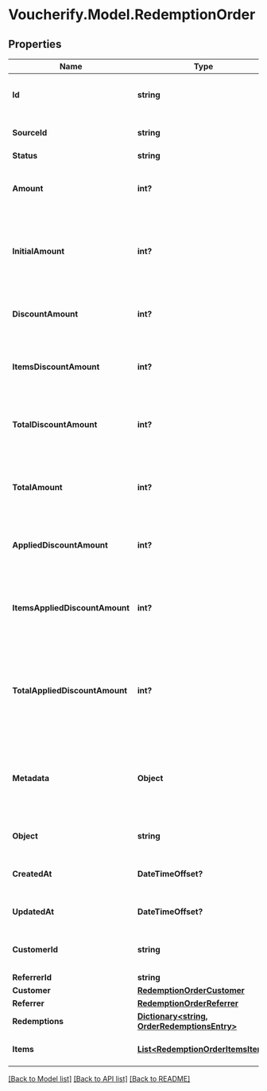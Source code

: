 # Voucherify.Model.RedemptionOrder

## Properties

Name | Type | Description | Notes
------------ | ------------- | ------------- | -------------
**Id** | **string** | Unique ID assigned by Voucherify of an existing order that will be linked to the redemption of this request. | [optional] 
**SourceId** | **string** | Unique source ID of an existing order that will be linked to the redemption of this request. | [optional] 
**Status** | **string** | The order status. | [optional] 
**Amount** | **int?** | This is the sum of the order items&#39; amounts. It is expressed as an integer in the smallest currency unit (e.g. 100 cents for $1.00). | [optional] 
**InitialAmount** | **int?** | This is the sum of the order items&#39; amounts before any discount or other effect (e.g. add missing units) is applied. It is expressed as an integer in the smallest currency unit (e.g. 100 cents for $1.00). | [optional] 
**DiscountAmount** | **int?** | Sum of all order-level discounts applied to the order. It is expressed as an integer in the smallest currency unit (e.g. 100 cents for $1.00). | [optional] 
**ItemsDiscountAmount** | **int?** | Sum of all product-specific discounts applied to the order. It is expressed as an integer in the smallest currency unit (e.g. 100 cents for $1.00). | [optional] 
**TotalDiscountAmount** | **int?** | Sum of all order-level AND all product-specific discounts applied to the order. It is expressed as an integer in the smallest currency unit (e.g. 100 cents for $1.00). | [optional] 
**TotalAmount** | **int?** | Order amount after undoing all the discounts through the rollback redemption. It is expressed as an integer in the smallest currency unit (e.g. 100 cents for $1.00). | [optional] 
**AppliedDiscountAmount** | **int?** | This field shows the order-level discount applied. It is expressed as an integer in the smallest currency unit (e.g. 100 cents for $1.00). | [optional] 
**ItemsAppliedDiscountAmount** | **int?** | Sum of all product-specific discounts applied in a particular request. It is expressed as an integer in the smallest currency unit (e.g. 100 cents for $1.00).   &#x60;sum(items, i &#x3D;&gt; i.applied_discount_amount)&#x60; | [optional] 
**TotalAppliedDiscountAmount** | **int?** | Sum of all order-level AND all product-specific discounts applied in a particular request. It is expressed as an integer in the smallest currency unit (e.g. 100 cents for $1.00).   &#x60;total_applied_discount_amount&#x60; &#x3D; &#x60;applied_discount_amount&#x60; + &#x60;items_applied_discount_amount&#x60; | [optional] 
**Metadata** | **Object** | A set of custom key/value pairs that you can attach to an order. It can be useful for storing additional information about the order in a structured format. It can be used to define business validation rules or discount formulas. | [optional] 
**Object** | **string** | The type of the object represented by JSON. | [optional] [default to ObjectEnum.Order]
**CreatedAt** | **DateTimeOffset?** | Timestamp representing the date and time when the order was created. The value is shown in the ISO 8601 format. | [optional] 
**UpdatedAt** | **DateTimeOffset?** | Timestamp representing the date and time when the order was last updated in ISO 8601 format. | [optional] 
**CustomerId** | **string** | Unique customer identifier of the customer making the purchase. The ID is assigned by Voucherify. | [optional] 
**ReferrerId** | **string** | Unique referrer ID. | [optional] 
**Customer** | [**RedemptionOrderCustomer**](RedemptionOrderCustomer.md) |  | [optional] 
**Referrer** | [**RedemptionOrderReferrer**](RedemptionOrderReferrer.md) |  | [optional] 
**Redemptions** | [**Dictionary&lt;string, OrderRedemptionsEntry&gt;**](OrderRedemptionsEntry.md) |  | [optional] 
**Items** | [**List&lt;RedemptionOrderItemsItem&gt;**](RedemptionOrderItemsItem.md) | Array of items applied to the order. It can include up to 500 items. | [optional] 

[[Back to Model list]](../README.md#documentation-for-models) [[Back to API list]](../README.md#documentation-for-api-endpoints) [[Back to README]](../README.md)

